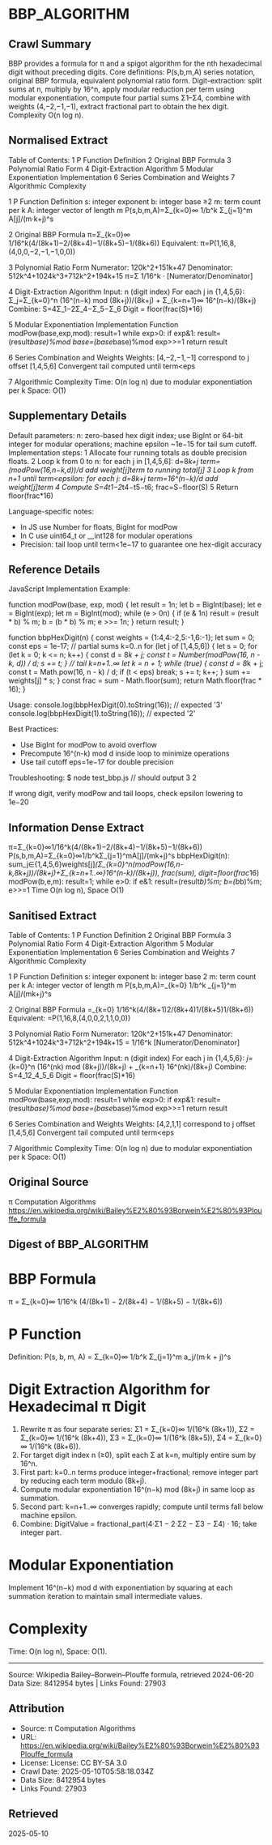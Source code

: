 # BBP_ALGORITHM

## Crawl Summary
BBP provides a formula for π and a spigot algorithm for the nth hexadecimal digit without preceding digits. Core definitions: P(s,b,m,A) series notation, original BBP formula, equivalent polynomial ratio form. Digit-extraction: split sums at n, multiply by 16^n, apply modular reduction per term using modular exponentiation, compute four partial sums Σ1–Σ4, combine with weights (4,−2,−1,−1), extract fractional part to obtain the hex digit. Complexity O(n log n).

## Normalised Extract
Table of Contents:
1  P Function Definition
2  Original BBP Formula
3  Polynomial Ratio Form
4  Digit-Extraction Algorithm
5  Modular Exponentiation Implementation
6  Series Combination and Weights
7  Algorithmic Complexity

1  P Function Definition
   s: integer exponent
   b: integer base ≥2
   m: term count per k
   A: integer vector of length m
   P(s,b,m,A)=Σ_{k=0}∞ 1/b^k Σ_{j=1}^m A[j]/(m·k+j)^s

2  Original BBP Formula
   π=Σ_{k=0}∞ 1/16^k(4/(8k+1)−2/(8k+4)−1/(8k+5)−1/(8k+6))
   Equivalent: π=P(1,16,8,(4,0,0,−2,−1,−1,0,0))

3  Polynomial Ratio Form
   Numerator: 120k^2+151k+47
   Denominator: 512k^4+1024k^3+712k^2+194k+15
   π=Σ 1/16^k · [Numerator/Denominator]

4  Digit-Extraction Algorithm
   Input: n (digit index)
   For each j in {1,4,5,6}:
     Σ_j=Σ_{k=0}^n (16^(n−k) mod (8k+j))/(8k+j) + Σ_{k=n+1}∞ 16^(n−k)/(8k+j)
   Combine: S=4Σ_1−2Σ_4−Σ_5−Σ_6
   Digit = floor(frac(S)*16)

5  Modular Exponentiation Implementation
   Function modPow(base,exp,mod):
     result=1
     while exp>0:
       if exp&1: result=(result*base)%mod
       base=(base*base)%mod
       exp>>=1
     return result

6  Series Combination and Weights
   Weights: [4,−2,−1,−1] correspond to j offset [1,4,5,6]
   Convergent tail computed until term<eps

7  Algorithmic Complexity
   Time: O(n log n) due to modular exponentiation per k
   Space: O(1)


## Supplementary Details
Default parameters: n: zero-based hex digit index; use BigInt or 64-bit integer for modular operations; machine epsilon ~1e−15 for tail sum cutoff. Implementation steps:
1  Allocate four running totals as double precision floats.
2  Loop k from 0 to n:
   for each j in [1,4,5,6]:
     d=8*k+j
     term=(modPow(16,n−k,d))/d
     add weight[j]*term to running total[j]
3  Loop k from n+1 until term<epsilon:
   for each j:
     d=8*k+j
     term=16^(n−k)/d
     add weight[j]*term
4  Compute S=4*t1−2*t4−t5−t6; frac=S−floor(S)
5  Return floor(frac*16)

Language-specific notes:
- In JS use Number for floats, BigInt for modPow
- In C use uint64_t or __int128 for modular operations
- Precision: tail loop until term<1e−17 to guarantee one hex-digit accuracy


## Reference Details
JavaScript Implementation Example:

function modPow(base, exp, mod) {
  let result = 1n;
  let b = BigInt(base);
  let e = BigInt(exp);
  let m = BigInt(mod);
  while (e > 0n) {
    if (e & 1n) result = (result * b) % m;
    b = (b * b) % m;
    e >>= 1n;
  }
  return result;
}

function bbpHexDigit(n) {
  const weights = {1:4,4:-2,5:-1,6:-1};
  let sum = 0;
  const eps = 1e-17;
  // partial sums k=0..n
  for (let j of [1,4,5,6]) {
    let s = 0;
    for (let k = 0; k <= n; k++) {
      const d = 8*k + j;
      const t = Number(modPow(16, n - k, d)) / d;
      s += t;
    }
    // tail k=n+1..∞
    let k = n + 1;
    while (true) {
      const d = 8*k + j;
      const t = Math.pow(16, n - k) / d;
      if (t < eps) break;
      s += t;
      k++;
    }
    sum += weights[j] * s;
  }
  const frac = sum - Math.floor(sum);
  return Math.floor(frac * 16);
}

Usage:
console.log(bbpHexDigit(0).toString(16)); // expected '3'
console.log(bbpHexDigit(1).toString(16)); // expected '2'

Best Practices:
- Use BigInt for modPow to avoid overflow
- Precompute 16^(n-k) mod d inside loop to minimize operations
- Use tail cutoff eps=1e−17 for double precision

Troubleshooting:
$ node test_bbp.js
// should output
3
2

If wrong digit, verify modPow and tail loops, check epsilon lowering to 1e−20

## Information Dense Extract
π=Σ_{k=0}∞1/16^k(4/(8k+1)−2/(8k+4)−1/(8k+5)−1/(8k+6))
P(s,b,m,A)=Σ_{k=0}∞1/b^kΣ_{j=1}^mA[j]/(mk+j)^s
bbpHexDigit(n): sum_j∈{1,4,5,6}weights[j]*(Σ_{k=0}^n(modPow(16,n-k,8k+j))/(8k+j)+Σ_{k=n+1..∞}16^(n-k)/(8k+j)), frac(sum), digit=floor(frac*16)
modPow(b,e,m): result=1; while e>0: if e&1: result=(result*b)%m; b=(b*b)%m; e>>=1
Time O(n log n), Space O(1)

## Sanitised Extract
Table of Contents:
1  P Function Definition
2  Original BBP Formula
3  Polynomial Ratio Form
4  Digit-Extraction Algorithm
5  Modular Exponentiation Implementation
6  Series Combination and Weights
7  Algorithmic Complexity

1  P Function Definition
   s: integer exponent
   b: integer base 2
   m: term count per k
   A: integer vector of length m
   P(s,b,m,A)=_{k=0} 1/b^k _{j=1}^m A[j]/(mk+j)^s

2  Original BBP Formula
   =_{k=0} 1/16^k(4/(8k+1)2/(8k+4)1/(8k+5)1/(8k+6))
   Equivalent: =P(1,16,8,(4,0,0,2,1,1,0,0))

3  Polynomial Ratio Form
   Numerator: 120k^2+151k+47
   Denominator: 512k^4+1024k^3+712k^2+194k+15
   = 1/16^k  [Numerator/Denominator]

4  Digit-Extraction Algorithm
   Input: n (digit index)
   For each j in {1,4,5,6}:
     _j=_{k=0}^n (16^(nk) mod (8k+j))/(8k+j) + _{k=n+1} 16^(nk)/(8k+j)
   Combine: S=4_12_4_5_6
   Digit = floor(frac(S)*16)

5  Modular Exponentiation Implementation
   Function modPow(base,exp,mod):
     result=1
     while exp>0:
       if exp&1: result=(result*base)%mod
       base=(base*base)%mod
       exp>>=1
     return result

6  Series Combination and Weights
   Weights: [4,2,1,1] correspond to j offset [1,4,5,6]
   Convergent tail computed until term<eps

7  Algorithmic Complexity
   Time: O(n log n) due to modular exponentiation per k
   Space: O(1)

## Original Source
π Computation Algorithms
https://en.wikipedia.org/wiki/Bailey%E2%80%93Borwein%E2%80%93Plouffe_formula

## Digest of BBP_ALGORITHM

# BBP Formula

π = Σ_{k=0}∞ 1/16^k (4/(8k+1) − 2/(8k+4) − 1/(8k+5) − 1/(8k+6))

# P Function

Definition:
P(s, b, m, A) = Σ_{k=0}∞ 1/b^k Σ_{j=1}^m a_j/(m·k + j)^s

# Digit Extraction Algorithm for Hexadecimal π Digit

1. Rewrite π as four separate series:
   Σ1 = Σ_{k=0}∞ 1/(16^k (8k+1)), Σ2 = Σ_{k=0}∞ 1/(16^k (8k+4)), Σ3 = Σ_{k=0}∞ 1/(16^k (8k+5)), Σ4 = Σ_{k=0}∞ 1/(16^k (8k+6)).
2. For target digit index n (≥0), split each Σ at k=n, multiply entire sum by 16^n.
3. First part: k=0..n terms produce integer+fractional; remove integer part by reducing each term modulo (8k+j).
4. Compute modular exponentiation 16^(n−k) mod (8k+j) in same loop as summation.
5. Second part: k=n+1..∞ converges rapidly; compute until terms fall below machine epsilon.
6. Combine: DigitValue = fractional_part(4·Σ1 − 2·Σ2 − Σ3 − Σ4) · 16; take integer part.

# Modular Exponentiation

Implement 16^(n−k) mod d with exponentiation by squaring at each summation iteration to maintain small intermediate values.

# Complexity

Time: O(n log n), Space: O(1).

---

Source: Wikipedia Bailey–Borwein–Plouffe formula, retrieved 2024-06-20
Data Size: 8412954 bytes | Links Found: 27903

## Attribution
- Source: π Computation Algorithms
- URL: https://en.wikipedia.org/wiki/Bailey%E2%80%93Borwein%E2%80%93Plouffe_formula
- License: License: CC BY-SA 3.0
- Crawl Date: 2025-05-10T05:58:18.034Z
- Data Size: 8412954 bytes
- Links Found: 27903

## Retrieved
2025-05-10
